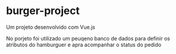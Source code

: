# burger-project

Um projeto desenvolvido com Vue.js

No porjeto foi utilizado um peuqeno banco de dados para definir os atributos do hamburguer e apra acompanhar o status do pedido
